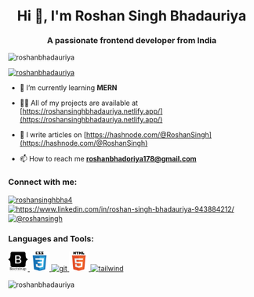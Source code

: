<h1 align="center">Hi 👋, I'm Roshan Singh Bhadauriya</h1>
<h3 align="center">A passionate frontend developer from India</h3>

<p align="left"> <img src="https://komarev.com/ghpvc/?username=roshanbhadauriya&label=Profile%20views&color=0e75b6&style=flat" alt="roshanbhadauriya" /> </p>

<p align="left"> <a href="https://github.com/ryo-ma/github-profile-trophy"><img src="https://github-profile-trophy.vercel.app/?username=roshanbhadauriya" alt="roshanbhadauriya" /></a> </p>

- 🌱 I’m currently learning **MERN**

- 👨‍💻 All of my projects are available at [https://roshansinghbhadauriya.netlify.app/](https://roshansinghbhadauriya.netlify.app/)

- 📝 I  write articles on [https://hashnode.com/@RoshanSingh](https://hashnode.com/@RoshanSingh)

- 📫 How to reach me **roshanbhadoriya178@gmail.com**

<h3 align="left">Connect with me:</h3>
<p align="left">
<a href="https://twitter.com/roshansinghbha4" target="blank"><img align="center" src="https://raw.githubusercontent.com/rahuldkjain/github-profile-readme-generator/master/src/images/icons/Social/twitter.svg" alt="roshansinghbha4" height="30" width="40" /></a>
<a href="https://linkedin.com/in/https://www.linkedin.com/in/roshan-singh-bhadauriya-943884212/" target="blank"><img align="center" src="https://raw.githubusercontent.com/rahuldkjain/github-profile-readme-generator/master/src/images/icons/Social/linked-in-alt.svg" alt="https://www.linkedin.com/in/roshan-singh-bhadauriya-943884212/" height="30" width="40" /></a>
<a href="https://hashnode.com/@roshansingh" target="blank"><img align="center" src="https://raw.githubusercontent.com/rahuldkjain/github-profile-readme-generator/master/src/images/icons/Social/hashnode.svg" alt="@roshansingh" height="30" width="40" /></a>
</p>

<h3 align="left">Languages and Tools:</h3>
<p align="left"> <a href="https://getbootstrap.com" target="_blank" rel="noreferrer"> <img src="https://raw.githubusercontent.com/devicons/devicon/master/icons/bootstrap/bootstrap-plain-wordmark.svg" alt="bootstrap" width="40" height="40"/> </a> <a href="https://www.w3schools.com/css/" target="_blank" rel="noreferrer"> <img src="https://raw.githubusercontent.com/devicons/devicon/master/icons/css3/css3-original-wordmark.svg" alt="css3" width="40" height="40"/> </a> <a href="https://git-scm.com/" target="_blank" rel="noreferrer"> <img src="https://www.vectorlogo.zone/logos/git-scm/git-scm-icon.svg" alt="git" width="40" height="40"/> </a> <a href="https://www.w3.org/html/" target="_blank" rel="noreferrer"> <img src="https://raw.githubusercontent.com/devicons/devicon/master/icons/html5/html5-original-wordmark.svg" alt="html5" width="40" height="40"/> </a> <a href="https://tailwindcss.com/" target="_blank" rel="noreferrer"> <img src="https://www.vectorlogo.zone/logos/tailwindcss/tailwindcss-icon.svg" alt="tailwind" width="40" height="40"/> </a> </p>

<p><img align="center" src="https://github-readme-stats.vercel.app/api/top-langs?username=roshanbhadauriya&show_icons=true&locale=en&layout=compact" alt="roshanbhadauriya" /></p>
